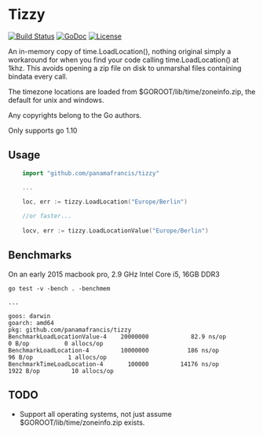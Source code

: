 # Tizzy

[![Build Status](https://secure.travis-ci.org/panamafrancis/tizzy.png?branch=master)](http://travis-ci.org/panamafrancis/tizzy)
[![GoDoc](https://godoc.org/github.com/panamafrancis/tizzy?status.svg)](https://godoc.org/github.com/panamafrancis/tizzy)
[![License](https://img.shields.io/github/license/panamafrancis/tizzy.svg)](https://github.com/panamafrancis/tizzy/blob/master/LICENSE)

An in-memory copy of time.LoadLocation(), nothing original simply a workaround
for when you find your code calling time.LoadLocation() at 1khz. This avoids
opening a zip file on disk to unmarshal files containing bindata every call.

The timezone locations are loaded from $GOROOT/lib/time/zoneinfo.zip, the
default for unix and windows.

Any copyrights belong to the Go authors.

Only supports go 1.10

## Usage

```go
    import "github.com/panamafrancis/tizzy"

    ...

    loc, err := tizzy.LoadLocation("Europe/Berlin")
    
    //or faster...
    
    locv, err := tizzy.LoadLocationValue("Europe/Berlin")
```

## Benchmarks

On an early 2015 macbook pro, 2.9 GHz Intel Core i5, 16GB DDR3

```
go test -v -bench . -benchmem

...

goos: darwin
goarch: amd64
pkg: github.com/panamafrancis/tizzy
BenchmarkLoadLocationValue-4   	20000000	        82.9 ns/op	       0 B/op	       0 allocs/op
BenchmarkLoadLocation-4        	10000000	       186 ns/op	      96 B/op	       1 allocs/op
BenchmarkTimeLoadLocation-4    	  100000	     14176 ns/op	    1922 B/op	      10 allocs/op
```

## TODO

 - Support all operating systems, not just assume $GOROOT/lib/time/zoneinfo.zip exists.
